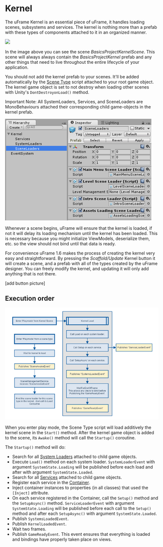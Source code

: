 # Kernel

The uFrame Kernel is an essential piece of uFrame, it handles loading scenes, subsystems and services. The kernel is nothing more than a prefab with these types of components attached to it in an organized manner.

![](http://i.imgur.com/5Rg2X25.png)

In the image above you can see the scene _BasicsProjectKernelScene_. This scene will always always contain the _BasicsProjectKernel_ prefab and any other things that need to live throughout the entire lifecycle of your application.

You should not add the kernel prefab to your scenes. It'll be added automatically by the [Scene Type](scene-types.md) script attached to your root game object. The kernel game object is set to not destroy when loading other scenes with Unity's `DontDestroyonLoad()` method.

Important Note: All SystemLoaders, Services, and SceneLoaders are MonoBehaviours attached their corresponding child game-objects in the kernel prefab.

![](images/Screenshot_113.png)

Whenever a scene begins, uFrame will ensure that the kernel is loaded, if not it will delay its loading mechanism until the kernel has been loaded. This is necessary because you might initialize ViewModels, deserialize them, etc. so the view should not bind until that data is ready.

For convenience uFrame 1.6 makes the process of creating the kernel very easy and straightforward. By pressing the _Scaffold/Update_ Kernel button it will create a scene, and a prefab with all of the types created by the uFrame designer. You can freely modify the kernel, and updating it will only add anything that is not there.

[add button picture]

## Execution order

![](images/kernel_boot_order.png)

When you enter play mode, the Scene Type script will load additively the kernel scene in the `Start()` method. After the kernel game object is added to the scene, its `Awake()` method will call the `Startup()` coroutine.

The `Startup()` method will do:

* Search for all [System Loaders](system-loaders.md) attached to child game objects.
* Execute `Load()` method on each system loader. `SystemLoaderEvent` with argument `SystemState.Loading` will be published before each load and after with argument `SystemState.Loaded`.
* Search for all [Services](services.md) attached to child game objects.
* Register each service in the [Container](di-ioc-container.md).
* Inject container instances to properties (in all classes) that used the `[Inject]` attribute.
* On each service registered in the Container, call the `Setup()` method and the `SetupAsync()` method. `ServiceLoaderEvent` with argument `SystemState.Loading` will be published before each call to the `Setup()` method and after each `SetupAsync()` with argument `SystemState.Loaded`.
* Publish `SystemsLoadedEvent`.
* Publish `KernelLoadedEvent`.
* Wait two frames.
* Publish `GameReadyEvent`. This event ensures that everything is loaded and bindings have properly taken place on views.
